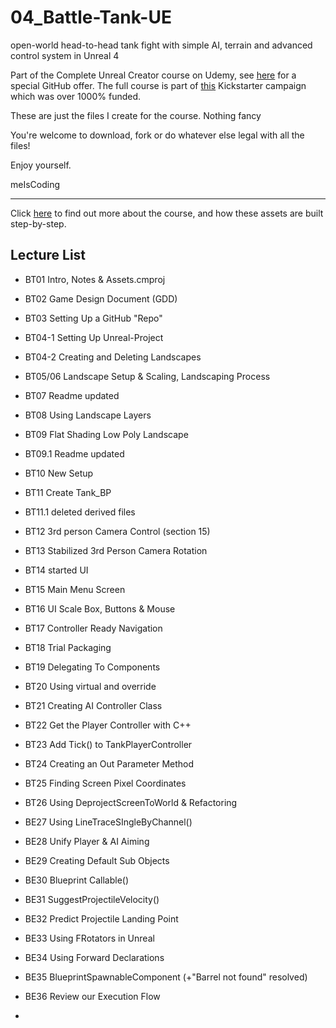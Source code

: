 # 04_Battle-Tank-UE
open-world head-to-head tank fight with simple AI, terrain and advanced control system in Unreal 4

Part of the Complete Unreal Creator course on Udemy, see [here](https://www.udemy.com/unrealcourse?couponCode=GitHubDiscount) for a special GitHub offer. The full course is part of [this](https://www.kickstarter.com/projects/bentristem/learn-to-make-video-games-unreal-developer-course) Kickstarter campaign which was over 1000% funded.

These are just the files I create for the course. Nothing fancy

You're welcome to download, fork or do whatever else legal with all the files!

Enjoy yourself.

meIsCoding

---
Click [here](https://www.udemy.com/unrealcourse?couponCode=GitHubDiscount) to find out more about the course, and how these assets are built step-by-step.

## Lecture List
* BT01 Intro, Notes & Assets.cmproj
* BT02 Game Design Document (GDD)
* BT03 Setting Up a GitHub "Repo"
* BT04-1 Setting Up Unreal-Project
* BT04-2 Creating and Deleting Landscapes
* BT05/06 Landscape Setup & Scaling, Landscaping Process
* BT07 Readme updated
* BT08 Using Landscape Layers
* BT09 Flat Shading Low Poly Landscape
* BT09.1 Readme updated
* BT10 New Setup
* BT11 Create Tank_BP
* BT11.1 deleted derived files
* BT12 3rd person Camera Control (section 15)
* BT13 Stabilized 3rd Person Camera Rotation
* BT14 started UI

* BT15 Main Menu Screen
* BT16 UI Scale Box, Buttons & Mouse
* BT17 Controller Ready Navigation
* BT18 Trial Packaging
* BT19 Delegating To Components
* BT20 Using virtual and override
* BT21 Creating AI Controller Class
* BT22 Get the Player Controller with C++
* BT23 Add Tick() to TankPlayerController
* BT24 Creating an Out Parameter Method
* BT25 Finding Screen Pixel Coordinates
* BT26 Using DeprojectScreenToWorld & Refactoring
* BE27 Using LineTraceSIngleByChannel()
* BE28 Unify Player & AI Aiming
* BE29 Creating Default Sub Objects
* BE30 Blueprint Callable()
* BE31 SuggestProjectileVelocity()
* BE32 Predict Projectile Landing Point
* BE33 Using FRotators in Unreal
* BE34 Using Forward Declarations
* BE35 BlueprintSpawnableComponent (+"Barrel not found" resolved)
* BE36 Review our Execution Flow
* 